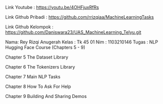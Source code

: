 Link Youtube :
https://youtu.be/4OHFjuxRfRs

Link Github Pribadi :
https://github.com/rrizqiaa/MachineLearningTasks

Link Github Kelompok :
https://github.com/Daniswara23/UAS_MachineLearning_Telyu.git

Nama: Rey Rizqi Anugerah
Kelas : Tk 45 01
Nim : 1103210146
Tugas : NLP Hugging Face Course (Chapters 5 - 9)

Chapter 5 The Dataset Library

Chapter 6 The Tokenizers Library

Chapter 7 Main NLP Tasks

Chapter 8 How To Ask For Help

Chapter 9 Building And Sharing Demos
